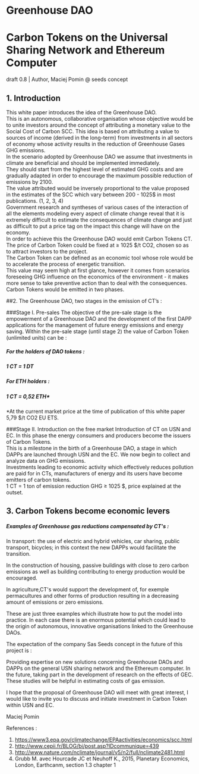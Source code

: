 # Greenhouse DAO 

# Carbon Tokens on the Universal Sharing Network and Ethereum Computer
draft 0.8 | Author, Maciej Pomin @ seeds concept  

## 1. Introduction

This white paper introduces the idea of the Greenhouse DAO.   
This is an autonomous, collaborative organisation whose objective would be to unite investors around the concept of attributing a monetary value to the Social Cost of Carbon SCC. This idea is based on attributing a value to sources of income (derived in the long-term) from investments in all sectors of economy whose activity results in the reduction of Greenhouse Gases GHG emissions.   
In the scenario adopted by Greenhouse DAO we assume that investments in climate are beneficial and should be implemented immediately.    
They should start from the highest level of estimated GHG costs and are gradually adapted in order to encourage the maximum possible reduction of emissions by 2100.  
The value attributed would be inversely proportional to the value proposed in the estimates of the SCC which vary between 200 - 1025$ in most publications. (1, 2, 3, 4)    
Government research and syntheses of various cases of the interaction of all the elements modeling every aspect of climate change reveal that it is extremely difficult to estimate the consequences of climate change and just as difficult to put a price tag on the impact this change will have on the economy.     
In order to achieve this the Greenhouse DAO would emit Carbon Tokens CT.   
The price of Carbon Token could be fixed at ≥ 1025 $/t CO2, chosen so as to attract investors to the project.   
The Carbon Token can be defined as an economic tool whose role would be to accelerate the process of energetic transition.   
This value may seem high at first glance, however it comes from scenarios foreseeing GHG influence on the economics of the environment - it makes more sense to take preventive action than to deal with the consequences.   
Carbon Tokens would be emitted in two phases.


##2. The Greenhouse DAO, two stages in the emission of CT’s :

###Stage I. Pre-sales 
The objective of the pre-sale stage is the empowerment of a Greenhouse DAO and the development of the first DAPP applications for the management of future energy emissions and energy saving. 
Within the pre-sale stage (until stage 2) the value of Carbon Token (unlimited units) can be :
##### For the holders of  DAO tokens :
##### 1 CT = 1 DT
##### For ETH holders :
##### 1 CT = 0,52 ETH*
*At the current market price at the time of publication of this white paper 5,79 $/t CO2 EU ETS.

###Stage II. Introduction on the free market
Introduction of CT on USN and EC. In this phase the energy consumers and producers become the issuers of Carbon Tokens.   
This is a milestone in the birth of a Greenhouse DAO, a stage in which DAPPs are launched through USN and the EC. We now begin to collect and analyze data on GHG emissions.   
Investments leading to economic activity which effectively reduces pollution are paid for in CTs, manufacturers of energy and its users have become emitters of carbon tokens.    
1 CT = 1 ton of emission reduction GHG ≥ 1025 $, price explained at the outset.


## 3. Carbon Tokens become economic levers

##### Examples of Greenhouse gas reductions compensated by CT's :
    
In transport: the use of electric and hybrid vehicles, car sharing, public transport, bicycles; in this context the new DAPPs would facilitate the transition.

In the construction of housing, passive buildings with close to zero carbon emissions as well as building contributing to energy production would be encouraged.

In agriculture,CT's would support the development of, for exemple permacultures and other forms of production resulting in a decreasing amount of emissions or zero emissions.

These are just three examples which illustrate how to put the model into practice. In each case there is an enormous potential which could lead to the origin of autonomous, innovative organisations linked to the Greenhouse DAOs.

The expectation of the company Sas Seeds concept in the future of this project is :

Providing expertise on new solutions concerning Greenhouse DAOs and DAPPs on the general USN sharing network and the Ethereum computer.
In the future, taking part in the development of research on the effects of GEC. These studies will be helpful in estimating costs of gas emission.

I hope that the proposal of Greenhouse DAO will meet with great interest, I would like to invite you to discuss and initiate investment in Carbon Token within USN and EC.


Maciej Pomin

References :

1. https://www3.epa.gov/climatechange/EPAactivities/economics/scc.html   
2. http://www.cepii.fr/BLOG/bi/post.asp?IDcommunique=439   
3. http://www.nature.com/nclimate/journal/v5/n2/full/nclimate2481.html   
4. Grubb M. avec Hourcade JC et Neuhoff K., 2015, Planetary Economics, London, Earthcanm, section 1.3 chapter 1







